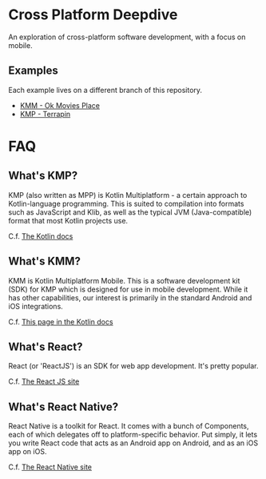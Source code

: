 # Cross Platform Deepdive

An exploration of cross-platform software development, with a focus on mobile.

## Examples

Each example lives on a different branch of this repository.

- [KMM - Ok Movies Place](https://github.com/monstar-lab-oss/cross-platform-deepdive/tree/ok-movies-place)
- [KMP - Terrapin](https://github.com/monstar-lab-oss/cross-platform-deepdive/tree/terrapin)

# FAQ

## What's KMP?

KMP (also written as MPP) is Kotlin Multiplatform - a certain approach to
Kotlin-language programming. This is suited to compilation into formats such
as JavaScript and Klib, as well as the typical JVM (Java-compatible) format
that most Kotlin projects use.

C.f. [The Kotlin docs](https://kotlinlang.org/docs/mpp-get-started.html)

## What's KMM?

KMM is Kotlin Multiplatform Mobile. This is a software development kit (SDK) for
KMP which is designed for use in mobile development. While it has other
capabilities, our interest is primarily in the standard Android and iOS
integrations.

C.f. [This page in the Kotlin docs](https://kotlinlang.org/docs/kmm-getting-started.html)

## What's React?

React (or 'ReactJS') is an SDK for web app development. It's pretty popular.

C.f. [The React JS site](https://reactjs.org/)

## What's React Native?

React Native is a toolkit for React. It comes with a bunch of Components, each
of which delegates off to platform-specific behavior. Put simply, it lets you
write React code that acts as an Android app on Android, and as an iOS app on
iOS.

C.f. [The React Native site](https://reactnative.dev/)
